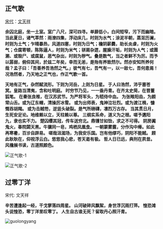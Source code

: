 ## **正气歌** 

[宋代](https://so.gushiwen.org/shiwen/default.aspx?cstr=宋代)：[文天祥](https://so.gushiwen.org/authorv_7ef6502f1e96.aspx)

**余囚北庭，坐一土室。室广八尺，深可四寻。单扉低小，白间短窄，污下而幽暗。当此夏日，诸气萃然：雨潦四集，浮动床几，时则为水气；涂泥半朝，蒸沤历澜，时则为土气；乍晴暴热，风道四塞，时则为日气；檐阴薪爨，助长炎虐，时则为火气；仓腐寄顿，陈陈逼人，时则为米气；骈肩杂遝，腥臊汗垢，时则为人气；或圊溷、或毁尸、或腐鼠，恶气杂出，时则为秽气。叠是数气，当之者鲜不为厉。而予以孱弱，俯仰其间，於兹二年矣，幸而无恙，是殆有养致然尔。然亦安知所养何哉？孟子曰：「吾善养吾浩然之气。」彼气有七，吾气有一，以一敌七，吾何患焉！况浩然者，乃天地之正气也，作正气歌一首。**

**天地有正气，杂然赋流形。下则为河岳，上则为日星。
于人曰浩然，沛乎塞苍冥。皇路当清夷，含和吐明庭。
时穷节乃见，一一垂丹青。在齐太史简，在晋董狐笔。
在秦张良椎，在汉苏武节。为严将军头，为嵇侍中血。
为张睢阳齿，为颜常山舌。或为辽东帽，清操厉冰雪。
或为出师表，鬼神泣壮烈。或为渡江楫，慷慨吞胡羯。
或为击贼笏，逆竖头破裂。是气所磅礴，凛烈万古存。
当其贯日月，生死安足论。地维赖以立，天柱赖以尊。
三纲实系命，道义为之根。嗟予遘阳九，隶也实不力。
楚囚缨其冠，传车送穷北。鼎镬甘如饴，求之不可得。
阴房阗鬼火，春院閟天黑。牛骥同一皂，鸡栖凤凰食。
一朝蒙雾露，分作沟中瘠。如此再寒暑，百沴自辟易。
嗟哉沮洳场，为我安乐国。岂有他缪巧，阴阳不能贼。
顾此耿耿在，仰视浮云白。悠悠我心悲，苍天曷有极。
哲人日已远，典刑在夙昔。风檐展书读，古道照颜色。**

![正气歌-1](https://github.com/lizj3624/mynote/blob/master/reading-notes/pictures/zhengqige-2.jpeg)

![正气歌-2](https://github.com/lizj3624/mynote/blob/master/reading-notes/pictures/zhengqige-1.jpeg)

## **过零丁洋**

宋代: 文天祥

**辛苦遭逢起一经，干戈寥落四周星。
山河破碎风飘絮，身世浮沉雨打萍。
惶恐滩头说惶恐，零丁洋里叹零丁。
人生自古谁无死？留取丹心照汗青。**

![guolongyang](https://github.com/lizj3624/mynote/blob/master/reading-notes/pictures/guolingdingyang.jpg)

